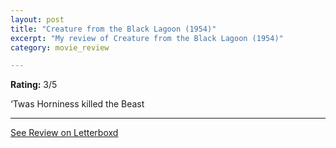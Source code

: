 ```yaml
---
layout: post
title: "Creature from the Black Lagoon (1954)"
excerpt: "My review of Creature from the Black Lagoon (1954)"
category: movie_review

---
```


**Rating:** 3/5

‘Twas Horniness killed the Beast

<hr>

[See Review on Letterboxd](https://boxd.it/3pAOz7)
